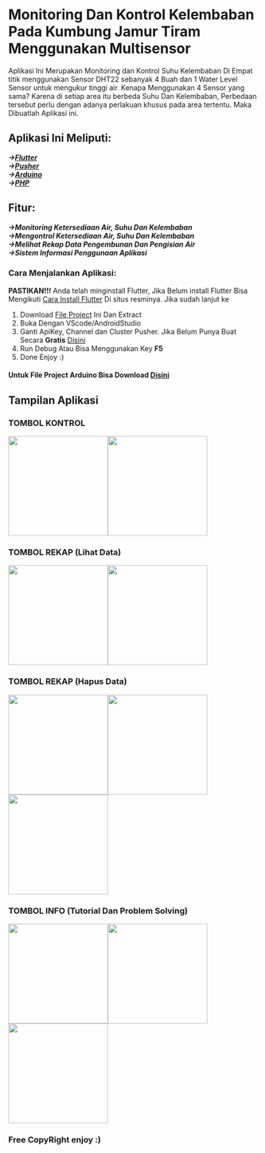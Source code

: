 # Monitoring Dan Kontrol Kelembaban Pada Kumbung Jamur Tiram Menggunakan Multisensor
Aplikasi Ini Merupakan Monitoring dan Kontrol Suhu Kelembaban Di Empat titik menggunakan Sensor DHT22 sebanyak 4 Buah dan 1 Water Level Sensor untuk mengukur tinggi air. Kenapa Menggunakan 4 Sensor yang sama? Karena di setiap area itu berbeda Suhu Dan Kelembaban, Perbedaan tersebut perlu dengan adanya perlakuan khusus pada area tertentu. Maka Dibuatlah Aplikasi ini.
 ## Aplikasi Ini Meliputi:<br>
  ***->[Flutter](https://flutter.dev/)<br>->[Pusher](https://pusher.com/)<br>->[Arduino](https://arduino.cc/)<br>->[PHP](https://php.net/)***
 <br>
 ## Fitur:<br>
  ***->Monitoring Ketersediaan Air, Suhu Dan Kelembaban<br>->Mengontrol Ketersediaan Air, Suhu Dan Kelembaban<br>->Melihat Rekap Data Pengembunan Dan Pengisian Air<br>->Sistem Informasi Penggunaan Aplikasi***
 <br>
 ### Cara Menjalankan Aplikasi:<br>
 **PASTIKAN!!!** Anda telah minginstall Flutter, Jika Belum install Flutter Bisa Mengikuti [Cara Install Flutter](https://flutter.dev/docs/get-started/install) Di situs resminya. Jika sudah lanjut ke<br>
 1. Download [File Project](https://codeload.github.com/O-ID/Flutter_Pusher_Arduino_2020_TA/zip/master) Ini Dan Extract
 2. Buka Dengan VScode/AndroidStudio
 3. Ganti ApiKey, Channel dan Cluster Pusher. Jika Belum Punya Buat Secara **Gratis** [Disini](https://dashboard.pusher.com/channels)
 4. Run Debug Atau Bisa Menggunakan Key **F5**
 5. Done Enjoy :)
#### Untuk File Project Arduino Bisa Download [Disini](https://raw.githubusercontent.com/O-ID/myta2/master/myta2.ino)
## Tampilan Aplikasi
### TOMBOL KONTROL
<img src="https://github.com/O-ID/pusherflu/blob/master/assets/images/1.jpg" width="200"><img src="https://github.com/O-ID/pusherflu/blob/master/assets/images/2.jpg" width="200">

### TOMBOL REKAP (Lihat Data)
<img src="https://github.com/O-ID/pusherflu/blob/master/assets/images/3.jpg" width="200"><img src="https://github.com/O-ID/pusherflu/blob/master/assets/images/4.jpg" width="200">

### TOMBOL REKAP (Hapus Data)
<img src="https://github.com/O-ID/pusherflu/blob/master/assets/images/5.jpg" width="200"><img src="https://github.com/O-ID/pusherflu/blob/master/assets/images/6.jpg" width="200"><img src="https://github.com/O-ID/pusherflu/blob/master/assets/images/7.jpg" width="200">

### TOMBOL INFO (Tutorial Dan Problem Solving)
<img src="https://github.com/O-ID/pusherflu/blob/master/assets/images/8.jpg" width="200"><img src="https://github.com/O-ID/pusherflu/blob/master/assets/images/9.jpg" width="200"><img src="https://github.com/O-ID/pusherflu/blob/master/assets/images/10.jpg" width="200">

### Free CopyRight enjoy :)
